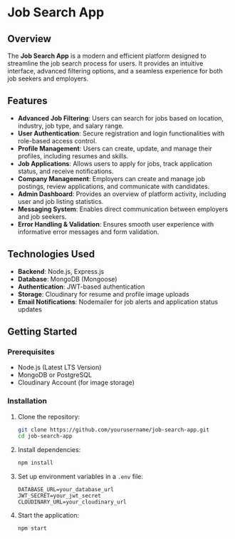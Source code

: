 # Job Search App

## Overview
The **Job Search App** is a modern and efficient platform designed to streamline the job search process for users. It provides an intuitive interface, advanced filtering options, and a seamless experience for both job seekers and employers.

## Features

- **Advanced Job Filtering**: Users can search for jobs based on location, industry, job type, and salary range.
- **User Authentication**: Secure registration and login functionalities with role-based access control.
- **Profile Management**: Users can create, update, and manage their profiles, including resumes and skills.
- **Job Applications**: Allows users to apply for jobs, track application status, and receive notifications.
- **Company Management**: Employers can create and manage job postings, review applications, and communicate with candidates.
- **Admin Dashboard**: Provides an overview of platform activity, including user and job listing statistics.
- **Messaging System**: Enables direct communication between employers and job seekers.
- **Error Handling & Validation**: Ensures smooth user experience with informative error messages and form validation.

## Technologies Used
- **Backend**: Node.js, Express.js
- **Database**: MongoDB (Mongoose) 
- **Authentication**: JWT-based authentication
- **Storage**: Cloudinary for resume and profile image uploads
- **Email Notifications**: Nodemailer for job alerts and application status updates


## Getting Started

### Prerequisites
- Node.js (Latest LTS Version)
- MongoDB or PostgreSQL
- Cloudinary Account (for image storage)

### Installation
1. Clone the repository:
   ```sh
   git clone https://github.com/yourusername/job-search-app.git
   cd job-search-app
   ```
2. Install dependencies:
   ```sh
   npm install
   ```
3. Set up environment variables in a `.env` file:
   ```env
   DATABASE_URL=your_database_url
   JWT_SECRET=your_jwt_secret
   CLOUDINARY_URL=your_cloudinary_url
   ```
4. Start the application:
   ```sh
   npm start
   ```


